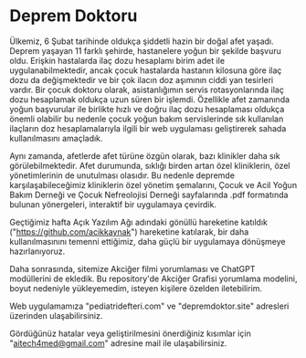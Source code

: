 # Deprem Doktoru

Ülkemiz, 6 Şubat tarihinde oldukça şiddetli hazin bir doğal afet yaşadı. Deprem yaşayan 11 farklı şehirde, hastanelere yoğun bir şekilde başvuru oldu. Erişkin hastalarda ilaç dozu hesaplamı birim adet ile uygulanabilmektedir, ancak çocuk hastalarda hastanın kilosuna göre ilaç dozu da değişmektedir ve bir çok ilacın doz aşımının ciddi yan tesirleri vardır. Bir çocuk doktoru olarak, asistanlığımın servis rotasyonlarında ilaç dozu hesaplamak oldukça uzun süren bir işlemdi. Özellikle afet zamanında yoğun başvurular ile birlikte hızlı ve doğru ilaç dozu hesaplaması oldukça önemli olabilir bu nedenle çocuk yoğun bakım servislerinde sık kullanılan ilaçların doz hesaplamalarıyla ilgili bir web uygulaması geliştirerek sahada kullanılmasını amaçladık. 

Aynı zamanda, afetlerde afet türüne özgün olarak, bazı klinikler daha sık görülebilmektedir. Afet durumunda, sıklığı birden artan özel kliniklerin, özel yönetimlerinin de unutulması olasıdır. Bu nedenle depremde karşılaşabileceğimiz kliniklerin özel yönetim şemalarını, Çocuk ve Acil Yoğun Bakım Derneği ve Çocuk Nefreolojisi Derneği sayfalarında .pdf formatında bulunan yönergeleri, interaktif bir uygulamaya çevirdik.

Geçtiğimiz hafta Açık Yazılım Ağı adındaki gönüllü hareketine katıldık ("https://github.com/acikkaynak") hareketine katılarak, bir daha kullanılmasınını temenni ettiğimiz, daha güçlü bir uygulamaya dönüşmeye hazırlanıyoruz. 

Daha sonrasında, sitemize Akciğer filmi yorumlaması ve ChatGPT modüllerini de ekledik. Bu repository'de Akciğer Grafisi yorumlama modelini, boyut nedeniyle yükleyemedim, isteyen kişilere özelden iletebilirim.

Web uygulamamıza "pediatridefteri.com" ve "depremdoktor.site" adresleri üzerinden ulaşabilirsiniz.

Gördüğünüz hatalar veya geliştirilmesini önerdiğiniz kısımlar için "aitech4med@gmail.com" adresine mail ile ulaşabilirsiniz.
